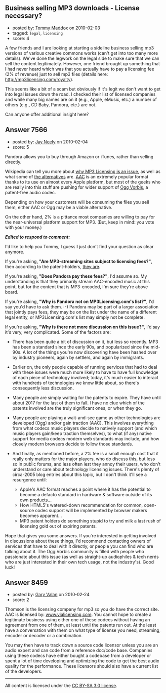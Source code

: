 ## Business selling MP3 downloads - License necessary?

- posted by: [Tommy Maddox](https://stackexchange.com/users/-1/1383-tommy-maddox) on 2010-02-03
- tagged: `legal`, `licensing`
- score: 4

A few friends and I are looking at starting a sideline business selling mp3 versions of various creative commons works (can't get into too many more details).  We've done the legwork on the legal side to make sure that we can sell the content legitimately.  However, one friend brought up something that I had never heard which was that you actually have to pay a licensing fee (2% of revenue) just to sell mp3 files (details here: http://mp3licensing.com/royalty).

This seems like a bit of a scam but obviously if it's legit we don't want to get into legal issues down the road.  I checked their list of licensed companies and while many big names are on it (e.g., Apple, eMusic, etc.) a number of others (e.g., CD Baby, Pandora, etc.) are not.

Can anyone offer additional insight here?


## Answer 7566

- posted by: [Jay Neely](https://stackexchange.com/users/-1/1801-jay-neely) on 2010-02-04
- score: 5

<p>Pandora allows you to buy through Amazon or iTunes, rather than selling directly.</p>

<p>Wikipedia can tell you more about <a href="http://en.wikipedia.org/wiki/MP3#Licensing%5Fand%5Fpatent%5Fissues" rel="nofollow">why MP3 Licensing is an issue</a>, as well as what some of <a href="http://en.wikipedia.org/wiki/MP3#Alternative%5Ftechnologies" rel="nofollow">the alternatives</a> are. <a href="http://en.wikipedia.org/wiki/Advanced%5FAudio%5FCoding" rel="nofollow">AAC</a> is an extremely popular format thanks to its use on almost every Apple platform, but most of the geeks who are really into this stuff are pushing for wider support of <a href="http://en.wikipedia.org/wiki/Vorbis" rel="nofollow">Ogg Vorbis</a>, a patent-free audio codec.</p>

<p>Depending on how your customers will be consuming the files you sell them, either AAC or Ogg may be a viable alternative.</p>

<p>On the other hand, 2% is a pittance most companies are willing to pay for the near-universal platform support for MP3. (But, keep in mind: you vote with your money.)</p>

<p><strong><em>Edited to respond to comment:</em></strong></p>

<p>I'd like to help you Tommy, I guess I just don't find your question as clear anymore.</p>

<p>If you're asking, <strong>"Are MP3-streaming sites subject to licensing fees?"</strong>, then according to the patent-holders, <a href="http://mp3licensing.com/help/#4" rel="nofollow">they are</a>.</p>

<p>If you're asking, <strong>"Does Pandora pay these fees?"</strong>, I'd assume so. My understanding is that they primarily stream AAC-encoded music at this point, but for the content that is MP3-encoded, I'm sure they're above board.</p>

<p>If you're asking, <strong>"Why is Pandora not on MP3Licensing.com's list?"</strong>, I'd say you'd have to ask them. :-) Pandora may be part of a larger association that jointly pays fees, they may be on the list under the name of a different legal entity, or MP3Licensing.com's list may simply not be complete.</p>

<p>If you're asking, <strong>"Why is there not more discussion on this issue?"</strong>, I'd say it's very, very complicated. Some of the factors are:</p>

<ul>
<li><p>There has been quite a bit of discussion on it, but less so recently. MP3 has been a standard since the early 90s, and popularized since the mid-90s. A lot of the things you're now discovering have been hashed over by industry pioneers, again by settlers, and again by immigrants.</p></li>
<li><p>Earlier on, the only people capable of running services that had to deal with these issues were much more likely to have to have full knowledge of each piece of technology involved; today, it's much easier to interact with hundreds of technologies we know little about, so there's consequently less discussion.</p></li>
<li><p>Many people are simply waiting for the patents to expire. They have until about 2017 for the last of them to fall. I have no clue which of the patents involved are the truly significant ones, or when they go.</p></li>
<li><p>Many people are playing a wait-and-see game as other technologies are developed (Ogg) and/or gain traction (AAC). This involves everything from what codecs music players decide to natively support (and which music players gain/keep traction themselves), to what (if any) native support for media codecs modern web standards may include, and how closely modern browsers decide to follow those standards.</p></li>
<li><p>And finally, as mentioned before, a 2% fee is a small enough cost that it really only matters for the major players, who do discuss this, but less so in public forums, and less often lest they annoy their users, who don't understand or care about technology licensing issues. There's plenty of circa-2005 blog entries about this topic, but I don't think it'll see a resurgence until:</p>

<ul>
<li>Apple's AAC format reaches a point where it has the potential to become a defacto standard in hardware &amp; software outside of its own products...</li>
<li>How HTML5's watered-down recommendation for common, open-source codec support will be implemented by browser makers becomes apparent...</li>
<li>MP3 patent holders do something stupid to try and milk a last rush of licensing gold out of expiring patents.</li>
</ul></li>
</ul>

<p>Hope that gives you some answers. If you're interested in getting involved in discussions about these things, I'd recommend contacting owners of services that have to deal with it directly, or people you can find who are talking about it. The Ogg Vorbis community is filled with people who passionate about this issue (as well as straight-up audiophiles &amp; tech nerds who are just interested in their own tech usage, not the industry's). Good luck!</p>



## Answer 8459

- posted by: [Gary Valan](https://stackexchange.com/users/-1/2650-gary-valan) on 2010-02-24
- score: 2

Thomson is the licensing company for mp3 so you do have the correct site. AAC is licensed by: www.vialicensing.com. You cannot hope to create a legitimate business using either one of these codecs without having an agreement from one of them, at least until the patents run out. At the least have a conversation with them on what type of license you need, streaming, encoder or decoder or a combination.

You may then have to track down a source code licensor unless you are an audio expert and can code from a reference doc/code base. Companies using these codecs have either bought a codebase from a developer or spent a lot of time developing and optimizing the code to get the best audio quality for the performance. These licensors should also have a current list of the developers.



---

All content is licensed under the [CC BY-SA 3.0 license](https://creativecommons.org/licenses/by-sa/3.0/).
